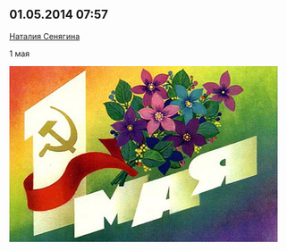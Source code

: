 ## 01.05.2014 07:57

[Наталия Сенягина](https://vk.com/id33862652)

1 мая

![2014_05_01---07_57.jpg](img/2014_05_01---07_57.jpg)
